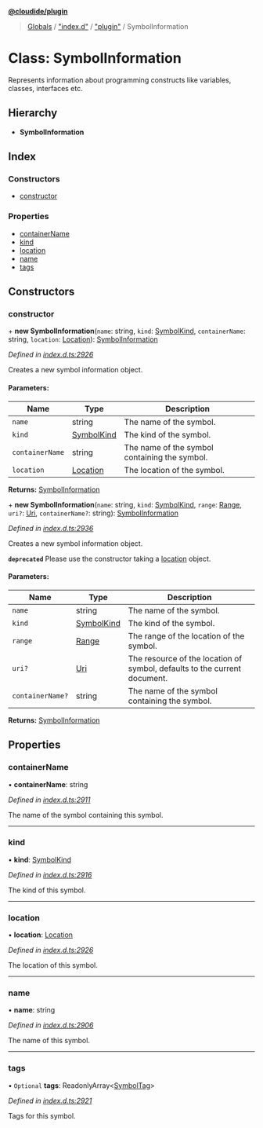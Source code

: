 **[@cloudide/plugin](../README.md)**

> [Globals](../README.md) / ["index.d"](../modules/_index_d_.md) / ["plugin"](../modules/_index_d_._plugin_.md) / SymbolInformation

# Class: SymbolInformation

Represents information about programming constructs like variables, classes,
interfaces etc.

## Hierarchy

* **SymbolInformation**

## Index

### Constructors

* [constructor](_index_d_._plugin_.symbolinformation.md#constructor)

### Properties

* [containerName](_index_d_._plugin_.symbolinformation.md#containername)
* [kind](_index_d_._plugin_.symbolinformation.md#kind)
* [location](_index_d_._plugin_.symbolinformation.md#location)
* [name](_index_d_._plugin_.symbolinformation.md#name)
* [tags](_index_d_._plugin_.symbolinformation.md#tags)

## Constructors

### constructor

\+ **new SymbolInformation**(`name`: string, `kind`: [SymbolKind](../enums/_index_d_._plugin_.symbolkind.md), `containerName`: string, `location`: [Location](_index_d_._plugin_.location.md)): [SymbolInformation](_index_d_._plugin_.symbolinformation.md)

*Defined in [index.d.ts:2926](https://github.com/shuyaqian/cloudide-plugin-api/blob/9d985be/index.d.ts#L2926)*

Creates a new symbol information object.

#### Parameters:

Name | Type | Description |
------ | ------ | ------ |
`name` | string | The name of the symbol. |
`kind` | [SymbolKind](../enums/_index_d_._plugin_.symbolkind.md) | The kind of the symbol. |
`containerName` | string | The name of the symbol containing the symbol. |
`location` | [Location](_index_d_._plugin_.location.md) | The location of the symbol.  |

**Returns:** [SymbolInformation](_index_d_._plugin_.symbolinformation.md)

\+ **new SymbolInformation**(`name`: string, `kind`: [SymbolKind](../enums/_index_d_._plugin_.symbolkind.md), `range`: [Range](_index_d_._plugin_.range.md), `uri?`: [Uri](_index_d_._plugin_.uri.md), `containerName?`: string): [SymbolInformation](_index_d_._plugin_.symbolinformation.md)

*Defined in [index.d.ts:2936](https://github.com/shuyaqian/cloudide-plugin-api/blob/9d985be/index.d.ts#L2936)*

Creates a new symbol information object.

**`deprecated`** Please use the constructor taking a [location](#Location) object.

#### Parameters:

Name | Type | Description |
------ | ------ | ------ |
`name` | string | The name of the symbol. |
`kind` | [SymbolKind](../enums/_index_d_._plugin_.symbolkind.md) | The kind of the symbol. |
`range` | [Range](_index_d_._plugin_.range.md) | The range of the location of the symbol. |
`uri?` | [Uri](_index_d_._plugin_.uri.md) | The resource of the location of symbol, defaults to the current document. |
`containerName?` | string | The name of the symbol containing the symbol. |

**Returns:** [SymbolInformation](_index_d_._plugin_.symbolinformation.md)

## Properties

### containerName

•  **containerName**: string

*Defined in [index.d.ts:2911](https://github.com/shuyaqian/cloudide-plugin-api/blob/9d985be/index.d.ts#L2911)*

The name of the symbol containing this symbol.

___

### kind

•  **kind**: [SymbolKind](../enums/_index_d_._plugin_.symbolkind.md)

*Defined in [index.d.ts:2916](https://github.com/shuyaqian/cloudide-plugin-api/blob/9d985be/index.d.ts#L2916)*

The kind of this symbol.

___

### location

•  **location**: [Location](_index_d_._plugin_.location.md)

*Defined in [index.d.ts:2926](https://github.com/shuyaqian/cloudide-plugin-api/blob/9d985be/index.d.ts#L2926)*

The location of this symbol.

___

### name

•  **name**: string

*Defined in [index.d.ts:2906](https://github.com/shuyaqian/cloudide-plugin-api/blob/9d985be/index.d.ts#L2906)*

The name of this symbol.

___

### tags

• `Optional` **tags**: ReadonlyArray\<[SymbolTag](../enums/_index_d_._plugin_.symboltag.md)>

*Defined in [index.d.ts:2921](https://github.com/shuyaqian/cloudide-plugin-api/blob/9d985be/index.d.ts#L2921)*

Tags for this symbol.
